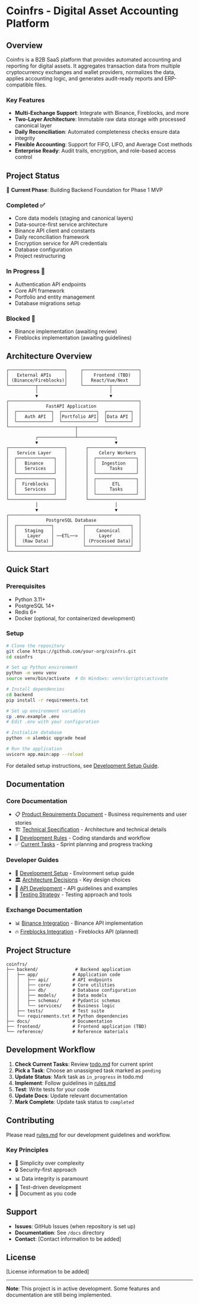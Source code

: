# Coinfrs - Digital Asset Accounting Platform

## Overview

Coinfrs is a B2B SaaS platform that provides automated accounting and reporting for digital assets. It aggregates transaction data from multiple cryptocurrency exchanges and wallet providers, normalizes the data, applies accounting logic, and generates audit-ready reports and ERP-compatible files.

### Key Features
- **Multi-Exchange Support**: Integrate with Binance, Fireblocks, and more
- **Two-Layer Architecture**: Immutable raw data storage with processed canonical layer
- **Daily Reconciliation**: Automated completeness checks ensure data integrity
- **Flexible Accounting**: Support for FIFO, LIFO, and Average Cost methods
- **Enterprise Ready**: Audit trails, encryption, and role-based access control

## Project Status

🚧 **Current Phase**: Building Backend Foundation for Phase 1 MVP

### Completed ✅
- Core data models (staging and canonical layers)
- Data-source-first service architecture
- Binance API client and constants
- Daily reconciliation framework
- Encryption service for API credentials
- Database configuration
- Project restructuring

### In Progress 🔄
- Authentication API endpoints
- Core API framework
- Portfolio and entity management
- Database migrations setup

### Blocked 🔴
- Binance implementation (awaiting review)
- Fireblocks implementation (awaiting guidelines)

## Architecture Overview

```
┌─────────────────────┐     ┌─────────────────────┐
│   External APIs     │     │    Frontend (TBD)   │
│ (Binance/Fireblocks)│     │   React/Vue/Next    │
└──────────┬──────────┘     └──────────┬──────────┘
           │                           │
           ▼                           ▼
┌─────────────────────────────────────────────────┐
│              FastAPI Application                │
│  ┌─────────────┐  ┌─────────────┐  ┌─────────┐  │
│  │   Auth API  │  │Portfolio API│  │Data API │  │
│  └─────────────┘  └─────────────┘  └─────────┘  │
└─────────────────────────┬───────────────────────┘
                          │
           ┌──────────────┴──────────────┐
           ▼                             ▼
┌─────────────────────┐       ┌─────────────────────┐
│   Service Layer     │       │    Celery Workers   │
│  ┌──────────────┐   │       │  ┌───────────────┐  │
│  │   Binance    │   │       │  │  Ingestion    │  │
│  │   Services   │   │       │  │     Tasks     │  │
│  └──────────────┘   │       │  └───────────────┘  │
│  ┌──────────────┐   │       │  ┌───────────────┐  │
│  │  Fireblocks  │   │       │  │      ETL      │  │
│  │   Services   │   │       │  │     Tasks     │  │
│  └──────────────┘   │       │  └───────────────┘  │
└─────────────────────┘       └─────────────────────┘
           │                             │
           ▼                             ▼
┌─────────────────────────────────────────────────┐
│              PostgreSQL Database                │
│  ┌─────────────┐           ┌─────────────────┐  │
│  │   Staging   │           │    Canonical    │  │
│  │    Layer    │ ──ETL──>  │     Layer       │  │
│  │  (Raw Data) │           │ (Processed Data)│  │
│  └─────────────┘           └─────────────────┘  │
└─────────────────────────────────────────────────┘
```

## Quick Start

### Prerequisites
- Python 3.11+
- PostgreSQL 14+
- Redis 6+
- Docker (optional, for containerized development)

### Setup
```bash
# Clone the repository
git clone https://github.com/your-org/coinfrs.git
cd coinfrs

# Set up Python environment
python -m venv venv
source venv/bin/activate  # On Windows: venv\Scripts\activate

# Install dependencies
cd backend
pip install -r requirements.txt

# Set up environment variables
cp .env.example .env
# Edit .env with your configuration

# Initialize database
python -m alembic upgrade head

# Run the application
uvicorn app.main:app --reload
```

For detailed setup instructions, see [Development Setup Guide](docs/development_setup.md).

## Documentation

### Core Documentation
- 📋 [Product Requirements Document](docs/prd.md) - Business requirements and user stories
- 🏗️ [Technical Specification](docs/tech_spec.md) - Architecture and technical details
- 📝 [Development Rules](rules.md) - Coding standards and workflow
- ✅ [Current Tasks](todo.md) - Sprint planning and progress tracking

### Developer Guides
- 🚀 [Development Setup](docs/development_setup.md) - Environment setup guide
- 🏛️ [Architecture Decisions](docs/architecture/decisions.md) - Key design choices
- 🔌 [API Development](docs/api_development.md) - API guidelines and examples
- 🧪 [Testing Strategy](docs/testing_strategy.md) - Testing approach and tools

### Exchange Documentation
- 📊 [Binance Integration](docs/data_sources/binance.md) - Binance API implementation
- 🔥 [Fireblocks Integration](docs/data_sources/fireblocks.md) - Fireblocks API (planned)

## Project Structure

```
coinfrs/
├── backend/              # Backend application
│   ├── app/             # Application code
│   │   ├── api/         # API endpoints
│   │   ├── core/        # Core utilities
│   │   ├── db/          # Database configuration
│   │   ├── models/      # Data models
│   │   ├── schemas/     # Pydantic schemas
│   │   └── services/    # Business logic
│   ├── tests/           # Test suite
│   └── requirements.txt # Python dependencies
├── docs/                # Documentation
├── frontend/            # Frontend application (TBD)
└── reference/           # Reference materials
```

## Development Workflow

1. **Check Current Tasks**: Review [todo.md](todo.md) for current sprint
2. **Pick a Task**: Choose an unassigned task marked as `pending`
3. **Update Status**: Mark task as `in_progress` in todo.md
4. **Implement**: Follow guidelines in [rules.md](rules.md)
5. **Test**: Write tests for your code
6. **Update Docs**: Update relevant documentation
7. **Mark Complete**: Update task status to `completed`

## Contributing

Please read [rules.md](rules.md) for our development guidelines and workflow.

### Key Principles
- 🎯 Simplicity over complexity
- 🔒 Security-first approach
- 📊 Data integrity is paramount
- 🧪 Test-driven development
- 📝 Document as you code

## Support

- **Issues**: GitHub Issues (when repository is set up)
- **Documentation**: See `/docs` directory
- **Contact**: [Contact information to be added]

## License

[License information to be added]

---

**Note**: This project is in active development. Some features and documentation are still being implemented.